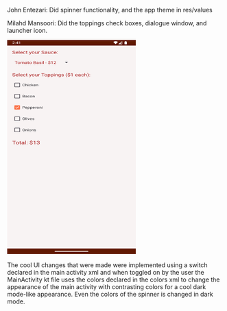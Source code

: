 John Entezari:
Did spinner functionality, and the app theme in res/values

Milahd Mansoori:
Did the toppings check boxes, dialogue window, and launcher icon.

<img src="MainPageScreenShot.png" alt="Main Page Screenshot" width="300" height="500">


The cool UI changes that were made were implemented using a switch declared in the 
main activity xml and when toggled on by the user the MainActivity kt file uses the colors
declared in the colors xml to change the appearance of the main activity with contrasting colors
for a cool dark mode-like appearance. Even the colors of the spinner is changed in dark mode.
